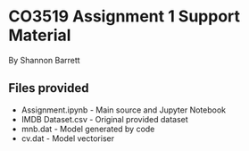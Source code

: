 # CO3519 Assignment 1 Support Material
By Shannon Barrett

## Files provided

- Assignment.ipynb - Main source and Jupyter Notebook
- IMDB Dataset.csv - Original provided dataset
- mnb.dat - Model generated by code
- cv.dat - Model vectoriser